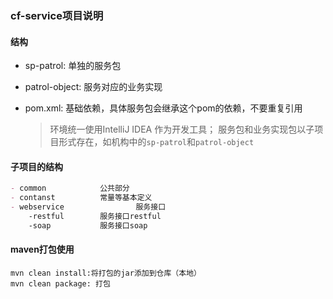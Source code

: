###  cf-service项目说明

#### 结构

+ sp-patrol: 单独的服务包

+ patrol-object: 服务对应的业务实现

+ pom.xml: 基础依赖，具体服务包会继承这个pom的依赖，不要重复引用

  > 环境统一使用IntelliJ IDEA 作为开发工具；
  > 服务包和业务实现包以子项目形式存在，如机构中的`sp-patrol`和`patrol-object`


#### 子项目的结构
```markdown
- common  			公共部分
- contanst			常量等基本定义
- webservice		        服务接口
	-restful		服务接口restful
	-soap			服务接口soap
```

#### maven打包使用

```
mvn clean install:将打包的jar添加到仓库（本地）
mvn clean package: 打包
```

